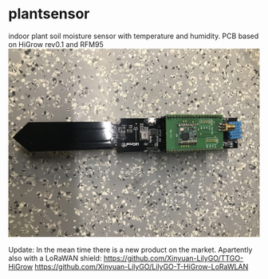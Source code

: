 # plantsensor
indoor plant soil moisture sensor with temperature and humidity.
PCB based on HiGrow rev0.1 and RFM95
![plantsensor](https://github.com/ttnnijmegen/plantsensor/blob/master/plantsensor.jpg)

Update: In the mean time there is a new product on the market. 
Apartently also with a LoRaWAN shield:
https://github.com/Xinyuan-LilyGO/TTGO-HiGrow
https://github.com/Xinyuan-LilyGO/LilyGO-T-HiGrow-LoRaWLAN
